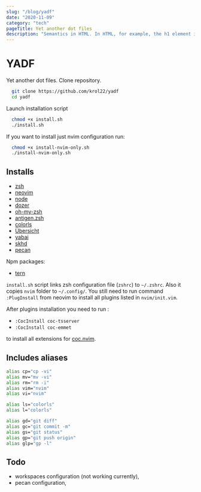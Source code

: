 ```yaml
---
slug: "/blog/yadf"
date: "2020-11-09"
category: "tech"
pageTitle: Yet another dot files
description: "Semantics in HTML. In HTML, for example, the h1 element is a semantic element, which gives the text it wraps Semantic HTML elements are those that clearly describe their meaning in a human- and machine-readable way. Elements such as"
---
```

# YADF

Yet another dot files.
Clone repository.

```bash
  git clone https://github.com/krol22/yadf
  cd yadf
```

Launch installation script

```bash
  chmod +x install.sh
  ./install.sh
```

If you want to install just nvim configuration run:

```bash
  chmod +x install-nvim-only.sh
  ./install-nvim-only.sh
```

## Installs

- [zsh](http://zsh.sourceforge.net)
- [neovim](https://neovim.io)
- [node](https://nodejs.org/en/)
- [dozer](https://github.com/Mortennn/Dozer)
- [oh-my-zsh](https://ohmyz.sh)
- [antigen.zsh](https://github.com/zsh-users/antigen)
- [colorls](https://github.com/athityakumar/colorls)
- [Übersicht](http://tracesof.net/uebersicht/)
- [yabai](https://github.com/koekeishiya/yabai)
- [skhd](https://github.com/koekeishiya/skhd)
- [pecan](https://github.com/zzzeyez/pecan)

Npm packages:

- [tern](https://github.com/ternjs/tern)

`install.sh` script links zsh configuration file (`zshrc`) to `~/.zshrc`. Also
it copies `nvim` folder to `~/.config/`. You still need to run command
`:PlugInstall` from neovim to install all plugins listed in `nvim/init.vim`.

After plugins installation you need to run :

- ``` :CocInstall coc-tsserver ```
- ``` :CocInstall coc-emmet ```

to install all extensions for [coc.nvim](https://github.com/neoclide/coc.nvim).

## Includes aliases

```bash
alias cp="cp -vi"
alias mv="mv -vi"
alias rm="rm -i"
alias vim="nvim"
alias vi="nvim"

alias ls="colorls"
alias l="colorls"

alias gd="git diff"
alias gc="git commit -m"
alias gs="git status"
alias gp="git push origin"
alias glp="gp -l"
```

## Todo

- workspaces configuration (not working currently),
- pecan configuration,
